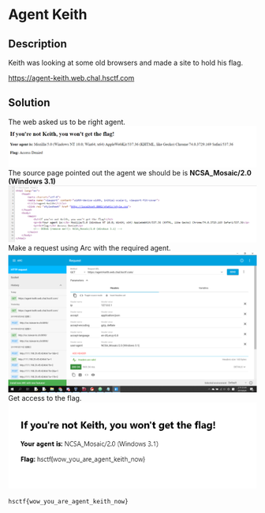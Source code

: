 # Agent Keith

## Description

Keith was looking at some old browsers and made a site to hold his flag.

https://agent-keith.web.chal.hsctf.com

## Solution

The web asked us to be right agent.
![](web.png)
The source page pointed out the agent we should be is __NCSA_Mosaic/2.0 (Windows 3.1)__
![](source.png)
Make a request using Arc with the required agent.
![](request.png)
Get access to the flag.
![](answer.png)

```
hsctf{wow_you_are_agent_keith_now}
```
